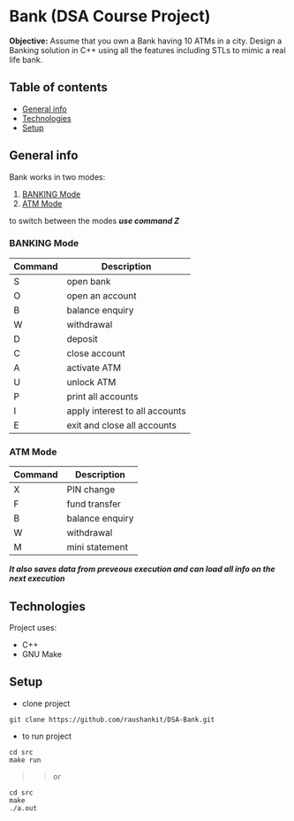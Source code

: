 # Bank (DSA Course Project)

**Objective:** Assume that you own a Bank having 10 ATMs in a city. Design a Banking solution in
C++ using all the features including STLs to mimic a real life bank.

## Table of contents

- [General info](#general-info)
- [Technologies](#technologies)
- [Setup](#setup)

## General info

Bank works in two modes:

1. [BANKING Mode](#banking-mode)
2. [ATM Mode](#ATM-mode)

to switch between the modes **_use command Z_**

### BANKING Mode

| Command | Description                    |
| ------- | ------------------------------ |
| S       | open bank                      |
| O       | open an account                |
| B       | balance enquiry                |
| W       | withdrawal                     |
| D       | deposit                        |
| C       | close account                  |
| A       | activate ATM                   |
| U       | unlock ATM                     |
| P       | print all accounts             |
| I       | apply interest to all accounts |
| E       | exit and close all accounts    |

### ATM Mode

| Command | Description     |
| ------- | --------------- |
| X       | PIN change      |
| F       | fund transfer   |
| B       | balance enquiry |
| W       | withdrawal      |
| M       | mini statement  |

**_It also saves data from preveous execution and can load all info on the next execution_**

## Technologies

Project uses:

- C++
- GNU Make

## Setup

- clone project

```
git clone https://github.com/raushankit/DSA-Bank.git
```

- to run project

```make
cd src
make run
```

> > or

```
cd src
make
./a.out
```
